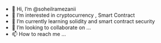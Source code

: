 - 👋 Hi, I’m @soheilramezanii
- 👀 I’m interested in cryptocurrency , Smart Contract 
- 🌱 I’m currently learning solidity and smart contract security
- 💞️ I’m looking to collaborate on ...
- 📫 How to reach me ...

<!---
soheilramezanii/soheilramezanii is a ✨ special ✨ repository because its `README.md` (this file) appears on your GitHub profile.
You can click the Preview link to take a look at your changes.
--->
